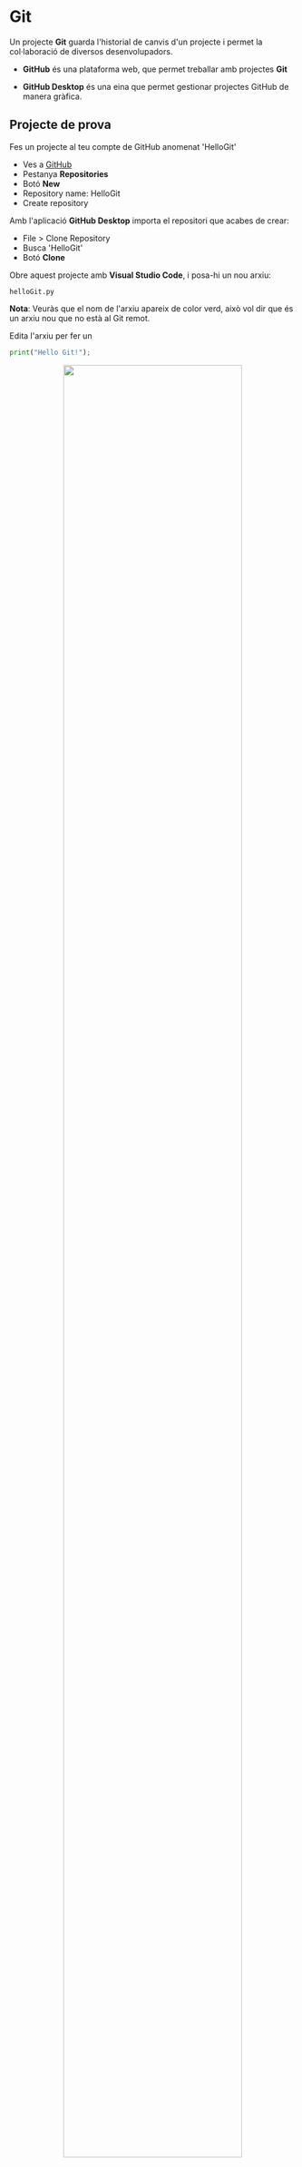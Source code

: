 # Git

Un projecte **Git** guarda l'historial de canvis d'un projecte i permet la col·laboració de diversos desenvolupadors.

- **GitHub** és una plataforma web, que permet treballar amb projectes **Git**

- **GitHub Desktop** és una eina que permet gestionar projectes GitHub de manera gràfica.

## Projecte de prova

Fes un projecte al teu compte de GitHub anomenat 'HelloGit'

- Ves a [GitHub](https://github.com/)
- Pestanya **Repositories**
- Botó **New**
- Repository name: HelloGit
- Create repository

Amb l'aplicació **GitHub Desktop** importa el repositori que acabes de crear:

- File > Clone Repository
- Busca 'HelloGit'
- Botó **Clone**

Obre aquest projecte amb **Visual Studio Code**, i posa-hi un nou arxiu:

```text
helloGit.py
```

**Nota**: Veuràs que el nom de l'arxiu apareix de color verd, això vol dir que és un arxiu nou que no està al Git remot.

Edita l'arxiu per fer un 

```python
print("Hello Git!");
```

<center>
<img src="./assets/git0000.png" style="width: 90%; max-width: 350px">
</center>

Si vas a GitHub Desktop, veuràs que apareix una modificació a la pestanya "Changes". Que és el nou arxiu que has creat.

Ara pots pujar aquest codi a GitHub. 

## Primer commit

**Nota:** Com que encara no has enviat res d'aquest projecte a GitHub, el botó **Publish branch** diu: *"Cannot publish unborn HEAD"*

Per enviar modificacions a GitHub cal fer un commit, i per fer un commit cal explicar què estàs enviant.

- Posa una descripció dels canvis que has fet a l'apartat "Commit"
- Apreta el botó **Commit to main**

<center>
<img src="./assets/git0001.png" style="width: 90%; max-width: 250px">
</center>

Com que és la primera vegada que enviem modificacins a aquest projecte, hem de publicar la branca:

- Apreta a 'Publish branch'

<center>
<img src="./assets/git0002.png" style="width: 90%; max-width: 250px">
</center>

Torna a *Visual Studio Code* i modifica l'arxiu, deixa'l així:

```python
print("Hello Git!")
print("New modification")
```

Veuràs que ara el nom de l'arxiu surt de color marró clar, això indica que hi has fet modificacions.

<center>
<img src="./assets/git0003.png" style="width: 90%; max-width: 250px">
</center>

- Torna a GitHub Desktop, i apunta el comentari de la nova modificació.
- Apreta el botó **Commit to main**

<center>
<img src="./assets/git0004.png" style="width: 90%; max-width: 250px">
</center>

Ara pots enviar els canvis a GitHub apretant el botó 'Push origin'

<center>
<img src="./assets/git0005.png" style="width: 90%; max-width: 250px">
</center>

## Veure commits a GitHub

Amb el navegador, al projecte de GitHub, pots veure els commits que s'han fet per aquest codi.

- Apreta sobre la opció **Commits** de la web de GitHub:

<center>
<img src="./assets/git0006.png" style="width: 90%; max-width: 250px">
</center>

Veuràs una llista amb els commits d'aquest projecte.

- Escull un dels commits:

<center>
<img src="./assets/git0007.png" style="width: 90%; max-width: 250px">
</center>

Veuràs els canvis del commit.

- En vermell el què s'ha tret
- En verd el què s'ha afegit

## Commits des de Visual Studio Code

Des de **Visual Studio Code**, també pots fer commits.

Modifica l'arxiu 'helloGit.py' així:

```python
print("Hello Git!")
print("Git from VSC")
```

A la pestanya **Source Control** veuràs que apareix un número 1 (un arxiu amb canvis), i una llista 'Changes' amb l'arxiu que té modificacions (helloGit.py).

<center>
<img src="./assets/git0008.png" style="width: 90%; max-width: 250px">
</center>

Si sel·lecciones l'arxiu, veuràs dues columnes, una amb la versió anterior de l'arxiu i una amb la nova.

Igualment, les parts que s'han esborrat estàn en vermell i les noves en verd.

<center>
<img src="./assets/git0009.png" style="width: 90%; max-width: 250px">
</center>

Podries desfer els canvis amb la fletxa "enrrera" que diu "Discard Changes", però no ho facis.

Posa un comentari amb el canvi a l'espai **Message**

<center>
<img src="./assets/git0010.png" style="width: 90%; max-width: 250px">
</center>

I apreta el botó **Commit**

Igual que amb l'aplicació **GitHub Desktop** després de fer un commit, habies d'enviar els canvis amb **Publish Branch**, des de **Visual Studio Code** has de publicar els canvis amb **Sync Changes**

<center>
<img src="./assets/git0011.png" style="width: 90%; max-width: 250px">
</center>

## Commits des de la terminal

Des de la linia de comandes també pots fer commits.

Modifica l'arxiu 'helloGit.py' així:

```python
print("Hello Git!")
print("Git from CMD")
```

Obre un terminal i escriu:

```bash
git status
```

<center>
<img src="./assets/git0012.png" style="width: 90%; max-width: 250px">
</center>

Aquesta comanda llista l'estat del projecte Git, en aquest cas ens diu que hem modificat l'arxiu 'helloGit.py'

Podriem veure les modificacions que s'hi han fet amb:

```bash
git diff helloGit.py
```

<center>
<img src="./assets/git0013.png" style="width: 90%; max-width: 250px">
</center>

Igualment, amb vermell surt el què hem esborrat i amb verd el què hem afegit.

Com que els canvis no s'han enviat, ni s'ha fet cap commit, podriem descartar els canvis amb la següent comanda, **però no ho facis**:

```bash
git checkout -- helloGit.py
```

Per enviar els canvis des de la linia de comandes:

- Primer cal afegir els arxius que volem commentar:

```bash
git add helloGit.py
```

- O bé, per afegir tots els arxius amb modificacions:

```bash
git add .
```

- Després, cal posar el commentari. Es posa entre commetes després de **"-m"**

```bash
git commit -m "Modified VSC for CMD"
```

- Finalment, per enviar-ho al servidor tal i com fem visualment amb *Publish Branch*, o *Sync changes*, cal fer un **push**:

```bash
git push
```

<center>
<img src="./assets/git0014.png" style="width: 90%; max-width: 250px">
</center>

## Actualitzar les dades amb linia de comandes

Per actualitzar els arxius locals, amb les modificacions remotes:

```bash
git pull
```

Per, a més esborrar arxius i carpetes que ja no existeixen en remot:

```bash
git fetch --prune
git stash
git pull
git stash clear
```

## Historial de modificacions a GitHub Desktop

La pestanya **History** de *GitHub Desktop* també ens mostra l'historial de modificacions.

<center>
<img src="./assets/git0014.png" style="width: 90%; max-width: 250px">
</center>

